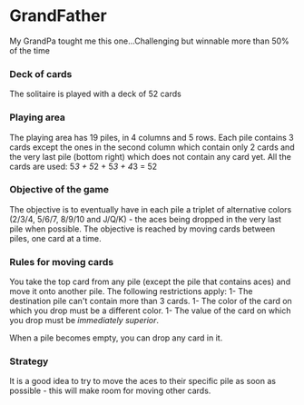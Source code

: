 # GrandFather #
My GrandPa tought me this one...Challenging but winnable more than 50% of the time
### Deck of cards ##
The solitaire is played with a deck of 52 cards
### Playing area ###
The playing area has 19 piles, in 4 columns and 5 rows. Each pile contains 3 cards except the ones in the second column which contain only 2 cards and the very last pile (bottom right) which does not contain any card yet. All the cards are used: 5*3 + 5*2 + 5*3 + 4*3 = 52
### Objective of the game ###
The objective is to eventually have in each pile a triplet of alternative colors (2/3/4, 5/6/7, 8/9/10 and J/Q/K) - the aces being dropped in the very last pile when possible. The objective is reached by moving cards between piles, one card at a time.
### Rules for moving cards ###

You take the top card from any pile (except the pile that contains aces) and move it onto another pile. The following restrictions apply:
1- The destination pile can't contain more than 3 cards. 
1- The color of the card on which you drop must be a different color.
1- The value of the card on which you drop must be _immediately superior_.

When a pile becomes empty, you can drop any card in it.
### Strategy ###
It is a good idea to try to move the aces to their specific pile as soon as possible - this will make room for moving other cards.
